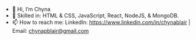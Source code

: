 - 👋 Hi, I’m Chyna
- 🌱 Skilled in: HTML & CSS, JavaScript, React, NodeJS, & MongoDB.
- 📫 How to reach me: LinkedIn: https://www.linkedin.com/in/chynablair | Email: chynapblair@gmail.com
